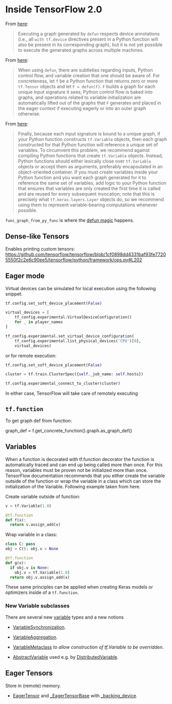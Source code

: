 
# Inside TensorFlow 2.0

From [here](https://github.com/tensorflow/tensorflow/blob/v2.0.0/tensorflow/python/eager/function.py#L2224-L2227):

> Executing a graph generated by `defun` respects device annotations (i.e., all `with tf.device` directives present in a Python function will also be present in its corresponding graph), but it is not yet possible to execute the generated graphs across multiple machines.

From [here](https://github.com/tensorflow/tensorflow/blob/v2.0.0/tensorflow/python/eager/function.py#L2289-L2296):

> When using `defun`, there are subtleties regarding inputs, Python control flow, and variable creation that one should be aware of. For concreteness, let `f` be a Python function that returns zero or more `tf.Tensor` objects and let `F = defun(f)`. `F` builds a graph for each unique input signature it sees, Python control flow is baked into graphs, and operations related to variable initialization are automatically lifted out of the graphs that `F` generates and placed in the eager context if executing eagerly or into an outer graph otherwise.

From [here](https://github.com/tensorflow/tensorflow/blob/v2.0.0/tensorflow/python/eager/function.py#L2474-L2486):

> Finally, because each input signature is bound to a unique graph, if your Python function constructs `tf.Variable` objects, then each graph constructed for that Python function will reference a unique set of variables. To circumvent this problem, we recommend against compiling Python functions that create `tf.Variable` objects. Instead, Python functions should either lexically close over `tf.Variable` objects or accept them as arguments, preferably encapsulated in an object-oriented container. If you must create variables inside your Python function and you want each graph generated for it to reference the same set of variables, add logic to your Python function that ensures that variables are only created the first time it is called and are reused for every subsequent invocation; note that this is precisely what `tf.keras.layers.Layer` objects do, so we recommend using them to represent variable-bearing computations whenever possible.

`func_graph_from_py_func` is where the [defun magic](https://github.com/tensorflow/tensorflow/blob/v2.0.0/tensorflow/python/framework/func_graph.py#L915) happens.

## Dense-like Tensors

Enables printing custom tensors: https://github.com/tensorflow/tensorflow/blob/1cf0898dd4331baf93fe77205550f2c2e6c90ee5/tensorflow/python/framework/ops.py#L202

## Eager mode


Virtual devices can be simulated for local execution using the following snippet:

```python
tf.config.set_soft_device_placement(False)

virtual_devices = [
    tf_config.experimental.VirtualDeviceConfiguration()
    for _ in player_names
]

tf_config.experimental.set_virtual_device_configuration(
    tf_config.experimental.list_physical_devices('CPU')[0],
    virtual_devices)
```

or for remote execution:

```python
tf.config.set_soft_device_placement(False)

cluster = tf.train.ClusterSpec({self._job_name: self.hosts})

tf.config.experimental_connect_to_cluster(cluster)
```

In either case, TensorFlow will take care of remotely executing 


## `tf.function`

To get graph def from function:

graph_def = f.get_concrete_function().graph.as_graph_def()

## Variables

When a function is decorated with tf.function decorator the function is automatically traced and can end up being called more than once. For this reason, variables must be proven not be initialized more than once. TensorFlow documentation recommends that you either create the variable outside of the function or wrap the variable in a class which can store the initialization of the Variable. Following example taken from here.

Create variable outside of function:

```python
v = tf.Variable(1.0)

@tf.function
def f(x):
  return v.assign_add(x)
```

Wrap variable in a class:

```python
class C: pass
obj = C(); obj.v = None

@tf.function
def g(x):
  if obj.v is None:
    obj.v = tf.Variable(1.0)
  return obj.v.assign_add(x)
```

These same principles can be applied when creating Keras models or optimizers inside of a `tf.function`.

### New Variable subclasses

There are several new [variable](https://github.com/tensorflow/tensorflow/blob/v2.0.0/tensorflow/python/ops/variables.py) types and a new notions

- [VariableSynchronization](https://github.com/tensorflow/tensorflow/blob/v2.0.0/tensorflow/python/ops/variables.py#L71).

- [VariableAggregation](https://github.com/tensorflow/tensorflow/blob/v2.0.0/tensorflow/python/ops/variables.py#L93).

- [VariableMetaclass](https://github.com/tensorflow/tensorflow/blob/v2.0.0/tensorflow/python/ops/variables.py#L177) *to allow construction of tf.Variable to be overridden*.

- [AbstractVariable](https://github.com/tensorflow/tensorflow/blob/v2.0.0/tensorflow/python/ops/variables.py#L3389) used e.g. by [DistributedVariable](https://github.com/tensorflow/tensorflow/blob/v2.0.0/tensorflow/python/distribute/values.py#L597).

## Eager Tensors

Store in (remote) memory.

- [EagerTensor](https://github.com/tensorflow/tensorflow/blob/v2.0.0/tensorflow/python/framework/ops.py#L1121) and [_EagerTensorBase](https://github.com/tensorflow/tensorflow/blob/v2.0.0/tensorflow/python/framework/ops.py#L855) with [_backing_device](https://github.com/tensorflow/tensorflow/blob/v2.0.0/tensorflow/python/framework/ops.py#L937-L945).
